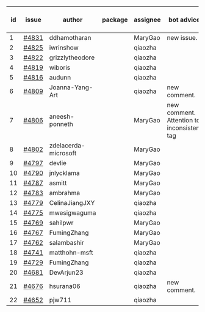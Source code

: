 | id | issue | author | package | assignee | bot advice | created date of issue | target release date | date from target |
| ------ | ------ | ------ | ------ | ------ | ------ | ------ | ------ | :-----: |
| 1 | [#4831](https://github.com/Azure/sdk-release-request/issues/4831) | ddhamotharan |  | MaryGao | new issue. | 12-12 | 01-26 |  |
| 2 | [#4825](https://github.com/Azure/sdk-release-request/issues/4825) | iwrinshow |  | qiaozha |  | 12-08 | 01-26 |  |
| 3 | [#4822](https://github.com/Azure/sdk-release-request/issues/4822) | grizzlytheodore |  | qiaozha |  | 12-06 | 12-22 |  |
| 4 | [#4819](https://github.com/Azure/sdk-release-request/issues/4819) | wiboris |  | qiaozha |  | 12-05 | 12-22 |  |
| 5 | [#4816](https://github.com/Azure/sdk-release-request/issues/4816) | audunn |  | qiaozha |  | 12-04 | 12-22 |  |
| 6 | [#4809](https://github.com/Azure/sdk-release-request/issues/4809) | Joanna-Yang-Art |  | qiaozha | new comment. | 12-04 | 12-22 |  |
| 7 | [#4806](https://github.com/Azure/sdk-release-request/issues/4806) | aneesh-ponneth |  | MaryGao | new comment. Attention to inconsistent tag | 11-29 | 12-22 |  |
| 8 | [#4802](https://github.com/Azure/sdk-release-request/issues/4802) | zdelacerda-microsoft |  | MaryGao |  | 11-29 | 12-22 |  |
| 9 | [#4797](https://github.com/Azure/sdk-release-request/issues/4797) | devlie |  | MaryGao |  | 11-29 | 12-22 |  |
| 10 | [#4790](https://github.com/Azure/sdk-release-request/issues/4790) | jnlycklama |  | MaryGao |  | 11-28 | 12-22 |  |
| 11 | [#4787](https://github.com/Azure/sdk-release-request/issues/4787) | asmitt |  | MaryGao |  | 11-28 | 12-22 |  |
| 12 | [#4783](https://github.com/Azure/sdk-release-request/issues/4783) | ambrahma |  | MaryGao |  | 11-27 | 12-22 |  |
| 13 | [#4779](https://github.com/Azure/sdk-release-request/issues/4779) | CelinaJiangJXY |  | qiaozha |  | 11-22 | 12-22 |  |
| 14 | [#4775](https://github.com/Azure/sdk-release-request/issues/4775) | mwesigwaguma |  | qiaozha |  | 11-21 | 12-22 |  |
| 15 | [#4769](https://github.com/Azure/sdk-release-request/issues/4769) | sahilpwr |  | MaryGao |  | 11-16 | 12-22 |  |
| 16 | [#4767](https://github.com/Azure/sdk-release-request/issues/4767) | FumingZhang |  | MaryGao |  | 11-15 | 12-22 |  |
| 17 | [#4762](https://github.com/Azure/sdk-release-request/issues/4762) | salambashir |  | MaryGao |  | 11-13 | 12-22 |  |
| 18 | [#4741](https://github.com/Azure/sdk-release-request/issues/4741) | matthohn-msft |  | qiaozha |  | 11-09 | 12-22 |  |
| 19 | [#4729](https://github.com/Azure/sdk-release-request/issues/4729) | FumingZhang |  | qiaozha |  | 11-08 | 12-22 |  |
| 20 | [#4681](https://github.com/Azure/sdk-release-request/issues/4681) | DevArjun23 |  | qiaozha |  | 10-24 | 01-26 |  |
| 21 | [#4676](https://github.com/Azure/sdk-release-request/issues/4676) | hsurana06 |  | qiaozha | new comment. | 10-23 | 12-22 |  |
| 22 | [#4652](https://github.com/Azure/sdk-release-request/issues/4652) | pjw711 |  | qiaozha |  | 10-13 | 12-22 |  |
